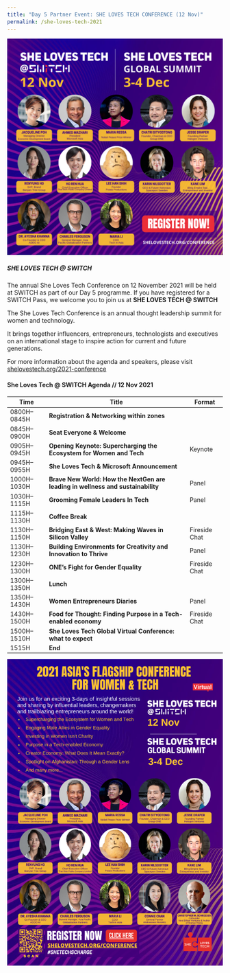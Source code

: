 ```yaml
---
title: "Day 5 Partner Event: SHE LOVES TECH CONFERENCE (12 Nov)"
permalink: /she-loves-tech-2021
---
```

[![She Loves Tech @ SWITCH](/images/she_loves_tech_2021_web_banner.png)](https://www.shelovestech.org/conference)

##### SHE LOVES TECH @ SWITCH

The annual She Loves Tech Conference on 12 November 2021 will be held at SWITCH as part of our Day 5 programme. If you have registered for a SWITCH Pass, we welcome you to join us at **SHE LOVES TECH @ SWITCH**

The She Loves Tech Conference is an annual thought leadership summit for women and technology.

It brings together influencers, entrepreneurs, technologists and executives on an international stage to inspire action for current and future generations.

For more information about the agenda and speakers, please visit [shelovestech.org/2021-conference](https://www.shelovestech.org/2021-conference)

#### She Loves Tech @ SWITCH Agenda // 12 Nov 2021

| Time | Title | Format |
| -------- | -------- | -------- |
| 0800H–0845H     | **Registration & Networking within zones**    |      |
| 0845H–0900H     | **Seat Everyone & Welcome**     |      |
| 0905H–0945H     | **Opening Keynote: Supercharging the Ecosystem for Women and Tech**    | Keynote    |
| 0945H–0955H     | **She Loves Tech & Microsoft Announcement**    |      |
| 1000H–1030H    | **Brave New World: How the NextGen are leading in wellness and sustainability**     | Panel     |
| 1030H–1115H     | **Grooming Female Leaders In Tech**     | Panel     |
|1115H–1130H     | **Coffee Break**     |      |
| 1130H–1150H     | **Bridging East & West: Making Waves in Silicon Valley**     | Fireside Chat     |
| 1130H–1230H     | **Building Environments for Creativity and Innovation to Thrive**     | Panel    |
|1230H–1300H     | **ONE’s Fight for Gender Equality**     | Fireside Chat     |
| 1300H–1350H     | **Lunch**     |    |
|1350H–1430H     | **Women Entrepreneurs Diaries**    | Panel     |
| 1430H–1500H     | **Food for Thought: Finding Purpose in a Tech-enabled economy**       | Fireside Chat    |
| 1500H–1510H     | **She Loves Tech Global Virtual Conference: what to expect**      |      |
| 1515H     | **End**     |     |

[![She Loves Tech @ SWITCH](/images/she_loves_tech_2021_speakers_portrait_v1.png)](https://www.shelovestech.org/conference)